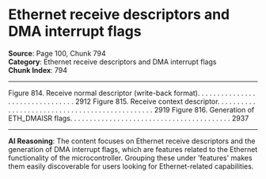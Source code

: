 # Ethernet receive descriptors and DMA interrupt flags

**Source**: Page 100, Chunk 794  
**Category**: Ethernet receive descriptors and DMA interrupt flags  
**Chunk Index**: 794

---

Figure 814. Receive normal descriptor (write-back format). . . . . . . . . . . . . . . . . . . . . . . . . . . . . . . . 2912
Figure 815. Receive context descriptor. . . . . . . . . . . . . . . . . . . . . . . . . . . . . . . . . . . . . . . . . . . . . . . 2919
Figure 816. Generation of ETH_DMAISR flags. . . . . . . . . . . . . . . . . . . . . . . . . . . . . . . . . . . . . . . . . 2937

---

**AI Reasoning**: The content focuses on Ethernet receive descriptors and the generation of DMA interrupt flags, which are features related to the Ethernet functionality of the microcontroller. Grouping these under 'features' makes them easily discoverable for users looking for Ethernet-related capabilities.

